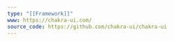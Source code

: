 ```yaml
---
type: "[[Framework]]"
www: https://chakra-ui.com/
source_code: https://github.com/chakra-ui/chakra-ui
---
```

